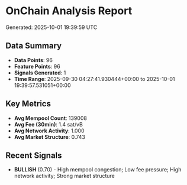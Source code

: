 # OnChain Analysis Report
Generated: 2025-10-01 19:39:59 UTC

## Data Summary
- **Data Points**: 96
- **Feature Points**: 96
- **Signals Generated**: 1
- **Time Range**: 2025-09-30 04:27:41.930444+00:00 to 2025-10-01 19:39:57.531051+00:00

## Key Metrics
- **Avg Mempool Count**: 139008
- **Avg Fee (30min)**: 1.4 sat/vB
- **Avg Network Activity**: 1.000
- **Avg Market Structure**: 0.743

## Recent Signals
- **BULLISH** (0.70) - High mempool congestion; Low fee pressure; High network activity; Strong market structure
